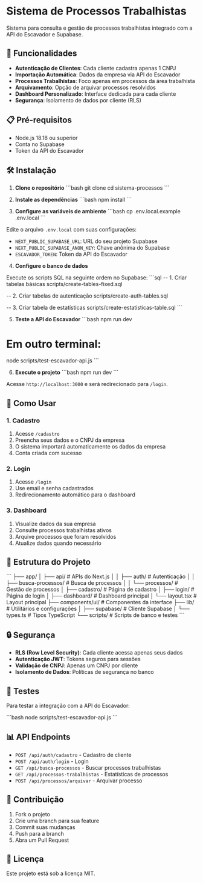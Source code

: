 # Sistema de Processos Trabalhistas

Sistema para consulta e gestão de processos trabalhistas integrado com a API do Escavador e Supabase.

## 🚀 Funcionalidades

- **Autenticação de Clientes**: Cada cliente cadastra apenas 1 CNPJ
- **Importação Automática**: Dados da empresa via API do Escavador
- **Processos Trabalhistas**: Foco apenas em processos da área trabalhista
- **Arquivamento**: Opção de arquivar processos resolvidos
- **Dashboard Personalizado**: Interface dedicada para cada cliente
- **Segurança**: Isolamento de dados por cliente (RLS)

## 📋 Pré-requisitos

- Node.js 18.18 ou superior
- Conta no Supabase
- Token da API do Escavador

## 🛠️ Instalação

1. **Clone o repositório**
\`\`\`bash
git clone <url-do-repositorio>
cd sistema-processos
\`\`\`

2. **Instale as dependências**
\`\`\`bash
npm install
\`\`\`

3. **Configure as variáveis de ambiente**
\`\`\`bash
cp .env.local.example .env.local
\`\`\`

Edite o arquivo `.env.local` com suas configurações:
- `NEXT_PUBLIC_SUPABASE_URL`: URL do seu projeto Supabase
- `NEXT_PUBLIC_SUPABASE_ANON_KEY`: Chave anônima do Supabase
- `ESCAVADOR_TOKEN`: Token da API do Escavador

4. **Configure o banco de dados**

Execute os scripts SQL na seguinte ordem no Supabase:
\`\`\`sql
-- 1. Criar tabelas básicas
scripts/create-tables-fixed.sql

-- 2. Criar tabelas de autenticação
scripts/create-auth-tables.sql

-- 3. Criar tabela de estatísticas
scripts/create-estatisticas-table.sql
\`\`\`

5. **Teste a API do Escavador**
\`\`\`bash
npm run dev
# Em outro terminal:
node scripts/test-escavador-api.js
\`\`\`

6. **Execute o projeto**
\`\`\`bash
npm run dev
\`\`\`

Acesse `http://localhost:3000` e será redirecionado para `/login`.

## 📱 Como Usar

### 1. Cadastro
1. Acesse `/cadastro`
2. Preencha seus dados e o CNPJ da empresa
3. O sistema importará automaticamente os dados da empresa
4. Conta criada com sucesso

### 2. Login
1. Acesse `/login`
2. Use email e senha cadastrados
3. Redirecionamento automático para o dashboard

### 3. Dashboard
1. Visualize dados da sua empresa
2. Consulte processos trabalhistas ativos
3. Arquive processos que foram resolvidos
4. Atualize dados quando necessário

## 🔧 Estrutura do Projeto

\`\`\`
├── app/
│   ├── api/                    # APIs do Next.js
│   │   ├── auth/              # Autenticação
│   │   ├── busca-processos/   # Busca de processos
│   │   └── processos/         # Gestão de processos
│   ├── cadastro/              # Página de cadastro
│   ├── login/                 # Página de login
│   ├── dashboard/             # Dashboard principal
│   └── layout.tsx             # Layout principal
├── components/ui/             # Componentes da interface
├── lib/                       # Utilitários e configurações
│   ├── supabase/             # Cliente Supabase
│   └── types.ts              # Tipos TypeScript
└── scripts/                  # Scripts de banco e testes
\`\`\`

## 🔒 Segurança

- **RLS (Row Level Security)**: Cada cliente acessa apenas seus dados
- **Autenticação JWT**: Tokens seguros para sessões
- **Validação de CNPJ**: Apenas um CNPJ por cliente
- **Isolamento de Dados**: Políticas de segurança no banco

## 🧪 Testes

Para testar a integração com a API do Escavador:

\`\`\`bash
node scripts/test-escavador-api.js
\`\`\`

## 📊 API Endpoints

- `POST /api/auth/cadastro` - Cadastro de cliente
- `POST /api/auth/login` - Login
- `GET /api/busca-processos` - Buscar processos trabalhistas
- `GET /api/processos-trabalhistas` - Estatísticas de processos
- `POST /api/processos/arquivar` - Arquivar processo

## 🤝 Contribuição

1. Fork o projeto
2. Crie uma branch para sua feature
3. Commit suas mudanças
4. Push para a branch
5. Abra um Pull Request

## 📄 Licença

Este projeto está sob a licença MIT.
